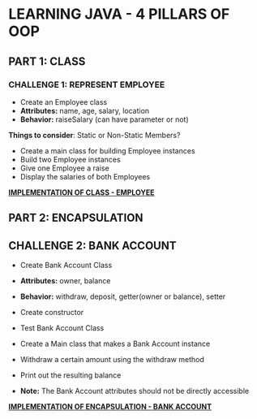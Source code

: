 # LEARNING JAVA - 4 PILLARS OF OOP

## PART 1: CLASS

### CHALLENGE 1: REPRESENT EMPLOYEE

- Create an Employee class
- **Attributes:** name, age, salary, location
- **Behavior:** raiseSalary (can have parameter or not)

**Things to consider**: Static or Non-Static Members?

- Create a main class for building Employee instances
- Build two Employee instances
- Give one Employee a raise
- Display the salaries of both Employees

[**IMPLEMENTATION OF CLASS - EMPLOYEE**](https://replit.com/@msoro/employee-class-challenge1#src/Main.java)

## PART 2: ENCAPSULATION

## CHALLENGE 2: BANK ACCOUNT

- Create Bank Account Class
- **Attributes:** owner, balance
- **Behavior:** withdraw, deposit, getter(owner or balance), setter

- Create constructor
- Test Bank Account Class
- Create a Main class that makes a Bank Account instance
- Withdraw a certain amount using the withdraw method
- Print out the resulting balance

- **Note:** The Bank Account attributes should not be directly accessible

[**IMPLEMENTATION OF ENCAPSULATION - BANK ACCOUNT**](https://replit.com/@msoro/banking-application-encapsulation-challenge2#src/Main.java)
